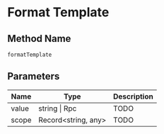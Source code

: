 # Format Template

## Method Name

`formatTemplate`

## Parameters

| Name        | Type                     | Description                                |
| ---------   | -----------------------  | ------------------------------------------ |
| value       | string \| Rpc            |  TODO                                      |
| scope       | Record<string, any>      |  TODO                                      |

